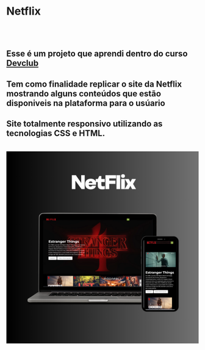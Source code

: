 <h1>  Netflix </h1>
<br>
<br>
<h2>Esse é um projeto que aprendi dentro do curso <a href="https://rodolfomori.com.br/devclub">Devclub</a></h2>
<h2> Tem como finalidade replicar o site da Netflix mostrando alguns conteúdos que estão disponiveis na plataforma para o usúario</h2>
<h2>Site totalmente responsivo utilizando as tecnologias CSS e HTML.</h2>
<br>
<img src="https://github.com/GabrielOliveira2103/Projeto-Netflix/blob/main/img/Projeto-netflix.png?raw=true">
